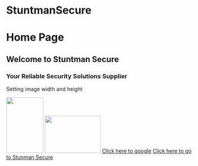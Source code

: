 # StuntmanSecure
<!DOCTYPE html>
<html>
  <head>
    
  </head>
  <body>
    <h1>Home Page</h1>
    <h2>Welcome to Stuntman Secure</h2>
    <h3>Your Reliable Security Solutions Supplier</h3>
    <p>Setting image width and height</p>
    <img src="https://th.bing.com/th/id/OIP.mevFsJJVordK2BrArLACUgHaQT?cb=iwc2&rs=1&pid=ImgDetMain" width="100" height="150"/>
  <img src="https://th.bing.com/th/id/OIP.xI28T0u8d33Sd9tgcVc-bQHaQT?cb=iwc2&pid=ImgDet&w=474&h=1043&rs=1"width="150" height="100"/>
    <a href="http://www.google.com">Click here to google</a>
    <a href="http//www.StuntmanSecure.com">Click here to go to Stunman Secure</a>
  </body>
</html>
